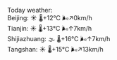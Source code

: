Today weather:  
Beijing: ☀️ 🌡️+12°C 🌬️↗0km/h  
Tianjin: ☀️ 🌡️+13°C 🌬️↑7km/h  
Shijiazhuang: 🌫  🌡️+16°C 🌬️↑7km/h  
Tangshan: ☀️ 🌡️+15°C 🌬️↗13km/h  
